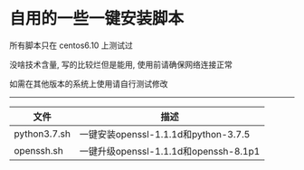 自用的一些一键安装脚本
===========================
所有脚本只在 centos6.10 上测试过

没啥技术含量, 写的比较烂但是能用, 使用前请确保网络连接正常

如需在其他版本的系统上使用请自行测试修改
****
|文件|描述|
|---|---
|python3.7.sh|一键安装openssl-1.1.1d和python-3.7.5
|openssh.sh|一键升级openssl-1.1.1d和openssh-8.1p1
